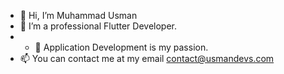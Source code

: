 - 👋 Hi, I’m Muhammad Usman
- 🌱 I’m a professional Flutter Developer.
- - 👀 Application Development is my passion.
- 📫 You can contact me at my email contact@usmandevs.com

<!---
musman08/musman08 is a ✨ special ✨ repository because its `README.md` (this file) appears on your GitHub profile.
You can click the Preview link to take a look at your changes.
--->
